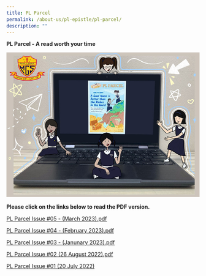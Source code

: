 ```yaml
---
title: PL Parcel
permalink: /about-us/pl-epistle/pl-parcel/
description: ""
---
```

**PL Parcel - A read worth your time**

![](/images/pl%20parcel.jpg)

**Please click on the links below to read the PDF version.**

[PL Parcel Issue #05 - (March 2023).pdf](/files/pl%20parcel%20issue%2005.pdf)

[PL Parcel Issue #04 - (February 2023).pdf](/files/PL%20Parcel%20Issue%2004.pdf)

[PL Parcel Issue #03 - (Janunary 2023).pdf](/files/PL%20Parcel%20Issue%2003.pdf)

[PL Parcel Issue #02 (26 August 2022).pdf](/files/PL%20Parcel%20Issue%2002.pdf)

[PL Parcel Issue #01 (20 July 2022)](/files/PL%20Parcel%20Issue%2001.pdf)